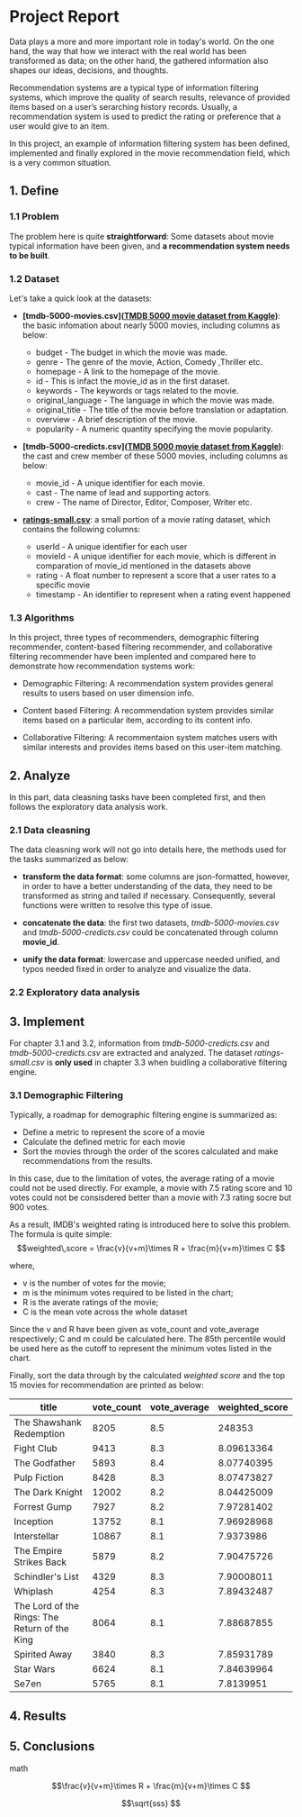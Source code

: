 <script type="text/javascript" src="http://cdn.mathjax.org/mathjax/latest/MathJax.js?config=default"></script>

# Project Report

Data plays a more and more important role in today's world. On the one hand, the way that how we interact with the real world has been transformed as data; on the other hand, the gathered information also shapes our ideas, decisions, and thoughts. 


Recommendation systems are a typical type of information filtering systems, which improve the quality of search results, relevance of provided items based on a user’s serarching history records. Usually, a recommendation system is used to predict the rating or preference that a user would give to an item.

In this project, an example of information filtering system has been defined, implemented and finally explored in the movie recommendation field, which is a very common situation. 

## 1. Define

### 1.1 Problem

The problem here is quite **straightforward**: Some datasets about movie typical information have been given, and **a recommendation system needs to be built**.

### 1.2 Dataset
Let's take a quick look at the datasets:

* **[tmdb-5000-movies.csv]([TMDB 5000 movie dataset from Kaggle](https://www.kaggle.com/tmdb/tmdb-movie-metadata))**: the basic infomation about nearly 5000 movies, including columns as below:
	
	* budget - The budget in which the movie was made.
	* genre - The genre of the movie, Action, Comedy ,Thriller etc.
	* homepage - A link to the homepage of the movie.
	* id - This is infact the movie_id as in the first dataset.
	* keywords - The keywords or tags related to the movie.
	* original_language - The language in which the movie was made.
	* original_title - The title of the movie before translation or adaptation.
	* overview - A brief description of the movie.
	* popularity - A numeric quantity specifying the movie popularity.

* **[tmdb-5000-credicts.csv]([TMDB 5000 movie dataset from Kaggle](https://www.kaggle.com/tmdb/tmdb-movie-metadata))**: the cast and crew member of these 5000 movies, including columns as below:
	* movie_id - A unique identifier for each movie.
	* cast - The name of lead and supporting actors.
	* crew - The name of Director, Editor, Composer, Writer etc. 

* **[ratings-small.csv](https://www.kaggle.com/ibtesama/getting-started-with-a-movie-recommendation-system/?select=ratings_small.csv)**: a small portion of a movie rating dataset, which contains the following columns:
	* userId - A unique identifier for each user
	* movieId - A unique identifier for each movie, which is different in comparation of movie_id mentioned in the datasets above
	* rating - A float number to represent a score that a user rates to a specific movie 
	* timestamp - An identifier to represent when a rating event happened

### 1.3 Algorithms
In this project, three types of recommenders, demographic filtering recommender, content-based filtering recommender, and collaborative filtering recommender have been implented and compared here to demonstrate how recommendation systems work:

* Demographic Filtering: A recommendation system provides general results to users based on user dimension info.
 
* Content based Filtering: A recommendation system provides similar items based on a particular item, according to its content info. 

* Collaborative Filtering: A recommentaion system matches users with similar interests and provides items based on this user-item matching.

## 2. Analyze
In this part, data cleasning tasks have been completed first, and then follows the exploratory data analysis work.
### 2.1 Data cleasning
The data cleasning work will not go into details here, the methods used for the tasks summarized as below:

* **transform the data format**: some columns are json-formatted, however, in order to have a better understanding of the data, they need to be transformed as string and tailed if necessary. Consequently, several functions were written to resolve this type of issue.

* **concatenate the data**: the first two datasets, *tmdb-5000-movies.csv* and *tmdb-5000-credicts.csv* could be concatenated through column **movie_id**. 

* **unify the data format**: lowercase and uppercase needed unified, and typos needed fixed in order to analyze and visualize the data.


### 2.2 Exploratory data analysis







## 3. Implement
For chapter 3.1 and 3.2, information from *tmdb-5000-credicts.csv* and *tmdb-5000-credicts.csv* are extracted and analyzed. The dataset *ratings-small.csv* is **only used** in chapter 3.3 when buidling a collaborative filtering engine.

### 3.1 Demographic Filtering
Typically, a roadmap for demographic filtering engine is summarized as: 

* Define a metric to represent the score of a movie
* Calculate the defined metric for each movie
* Sort the movies through the order of the scores calculated and make recommendations from the results.

In this case, due to the limitation of votes, the average rating of a movie could not be used directly. For example, a movie with 7.5 rating score and 10 votes could not be consisdered better than a movie with 7.3 rating socre but 900 votes. 

As a result, IMDB's weighted rating is introduced here to solve this problem. The formula is quite simple:
$$weighted\,score = \frac{v}{v+m}\times  R + \frac{m}{v+m}\times C $$

where,

* v is the number of votes for the movie;
* m is the minimum votes required to be listed in the chart;
* R is the averate ratings of the movie;
* C is the mean vote across the whole dataset

Since the v and R have been given as vote_count and vote_average respectively; C and m could be calculated here. The 85th percentile would be used here as the cutoff to represent the minimum votes listed in the chart. 

Finally, sort the data through by the calculated *weighted score* and the top 15 movies for recommendation are printed as below:

| title                                           | vote_count | vote_average | weighted_score |
|-------------------------------------------------|------------|--------------|----------------|
| The Shawshank Redemption                        | 8205       | 8.5          | 248353         |
| Fight Club                                      | 9413       | 8.3          | 8.09613364     |
| The Godfather                                   | 5893       | 8.4          | 8.07740395     |
| Pulp Fiction                                    | 8428       | 8.3          | 8.07473827     |
| The Dark Knight                                 | 12002      | 8.2          | 8.04425009     |
| Forrest Gump                                    | 7927       | 8.2          | 7.97281402     |
| Inception                                       | 13752      | 8.1          | 7.96928968     |
| Interstellar                                    | 10867      | 8.1          | 7.9373986      |
| The Empire Strikes Back                         | 5879       | 8.2          | 7.90475726     |
| Schindler's List                                | 4329       | 8.3          | 7.90008011     |
| Whiplash                                        | 4254       | 8.3          | 7.89432487     |
| The Lord of the Rings: The Return of the   King | 8064       | 8.1          | 7.88687855     |
| Spirited Away                                   | 3840       | 8.3          | 7.85931789     |
| Star Wars                                       | 6624       | 8.1          | 7.84639964     |
| Se7en                                           | 5765       | 8.1          | 7.8139951      |

## 4. Results

## 5. Conclusions

math

$$\frac{v}{v+m}\times  R + \frac{m}{v+m}\times C $$

$$\sqrt{sss} $$